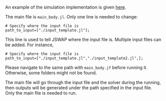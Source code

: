 An example of the simulation implementation is given [here](https://github.com/deconvolution/JSWAP/tree/main/examples/template).

The main file is `main_body.jl`. Only one line is needed to change:
```
# Specify where the input file is
path_to_input=["./input_template.jl"];
```
This line is used to tell JSWAP where the input file is. Multiple input files can be added. For instance,
```
# Specify where the input file is
path_to_input=["./input_template.jl","./input_template2.jl",];
```

Please navigate to the same path with `main_body.jf` before running it. Otherwise, some folders might not be found.

The main file will go through the input file and the solver during the running, then outputs will be generated under the path specified in the input file. Only the main file is needed to run.
